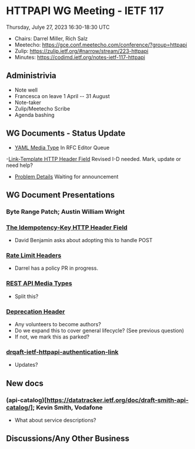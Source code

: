 # HTTPAPI WG Meeting - IETF 117

Thursday, Julye 27, 2023 16:30-18:30 UTC

* Chairs: Darrel Miller, Rich Salz
* Meetecho: https://gce.conf.meetecho.com/conference/?group=httpapi
* Zulip: https://zulip.ietf.org/#narrow/stream/223-httpapi
* Minutes: https://codimd.ietf.org/notes-ietf-117-httpapi

## Administrivia

- Note well
- Francesca on leave 1 April -- 31 August
- Note-taker
- Zulip/Meetecho Scribe
- Agenda bashing

## WG Documents - Status Update

- [YAML Media Type](https://datatracker.ietf.org/doc/draft-ietf-httpapi-yaml-mediatypes/) In RFC Editor Queue

-[Link-Template HTTP Header Field](https://datatracker.ietf.org/doc/draft-ietf-httpapi-link-template/) Revised I-D needed. Mark, update or need help?

- [Problem Details](https://datatracker.ietf.org/doc/draft-ietf-httpapi-rfc7807bis/) Waiting for announcement

## WG Document Presentations

### Byte Range Patch; Austin William Wright

### [The Idempotency-Key HTTP Header Field](https://datatracker.ietf.org/doc/draft-ietf-httpapi-idempotency-key-header/)
- David Benjamin asks about adopting this to handle POST

### [Rate Limit Headers](https://datatracker.ietf.org/doc/draft-ietf-httpapi-ratelimit-headers/)
- Darrel has a policy PR in progress.

### [REST API Media Types](https://datatracker.ietf.org/doc/draft-ietf-httpapi-rest-api-mediatypes/)
- Split this?

### [Deprecation Header](https://datatracker.ietf.org/doc/html/draft-ietf-httpapi-deprecation-header)
- Any volunteers to become authors?
- Do we expand this to cover general lifecycle? (See previous question)
- If not, we mark this as parked?

### [drqaft-ietf-httpapi-authentication-link](https://datatracker.ietf.org/doc/draft-ietf-httpapi-authentication-link/)

- Updates?

## New docs

### (api-catalog)[https://datatracker.ietf.org/doc/draft-smith-api-catalog/]; Kevin Smith, Vodafone
- What about service descriptions?

## Discussions/Any Other Business

